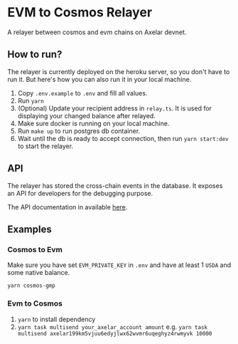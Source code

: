 # EVM to Cosmos Relayer

A relayer between cosmos and evm chains on Axelar devnet.

## How to run?

The relayer is currently deployed on the heroku server, so you don't have to run it. But here's how you can also run it in your local machine.

1. Copy `.env.example` to `.env` and fill all values.
2. Run `yarn`
3. (Optional) Update your recipient address in `relay.ts`. It is used for displaying your changed balance after relayed.
4. Make sure docker is running on your local machine.
5. Run `make up` to run postgres db container.
6. Wait until the db is ready to accept connection, then run `yarn start:dev` to start the relayer.

## API

The relayer has stored the cross-chain events in the database. It exposes an API for developers for the debugging purpose.

The API documentation in available [here](https://evm-cosmos-relayer.herokuapp.com/documentation).

## Examples

### Cosmos to Evm

Make sure you have set `EVM_PRIVATE_KEY` in `.env` and have at least 1 `USDA` and some native balance.

```
yarn cosmos-gmp
```

### Evm to Cosmos

1. `yarn` to install dependency
2. `yarn task multisend your_axelar_account amount` e.g. `yarn task multisend axelar199km5vjuu6edyjlwx62wvmr6uqeghyz4rwmyvk 10000`
